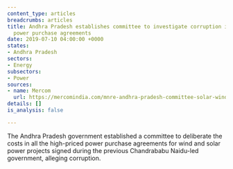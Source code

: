```yaml
---
content_type: articles
breadcrumbs: articles
title: Andhra Pradesh establishes committee to investigate corruption in high-priced
  power purchase agreements
date: 2019-07-10 04:00:00 +0000
states:
- Andhra Pradesh
sectors:
- Energy
subsectors:
- Power
sources:
- name: Mercom
  url: https://mercomindia.com/mnre-andhra-pradesh-committee-solar-wind-ppa/
details: []
is_analysis: false

---
```

The Andhra Pradesh government established a committee to deliberate the costs in all the high-priced power purchase agreements for wind and solar power projects signed during the previous Chandrababu Naidu-led government, alleging corruption.
